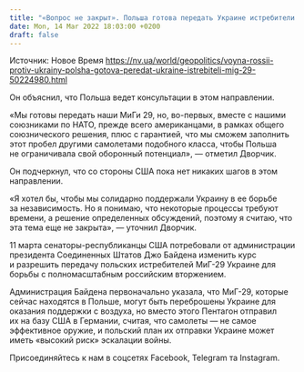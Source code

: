 ```yaml
---
title: "«Вопрос не закрыт». Польша готова передать Украине истребители МиГ-29, но ждут ответа от США"
date: Mon, 14 Mar 2022 18:03:00 +0200
draft: false
---
```

Источник: Новое Время https://nv.ua/world/geopolitics/voyna-rossii-protiv-ukrainy-polsha-gotova-peredat-ukraine-istrebiteli-mig-29-50224980.html


 Он объяснил, что Польша ведет консультации в этом направлении.

«Мы готовы передать наши МиГи 29, но, во-первых, вместе с нашими союзниками по НАТО, прежде всего американцами, в рамках общего союзнического решения, плюс с гарантией, что мы сможем заполнить этот пробел другими самолетами подобного класса, чтобы Польша не ограничивала свой оборонный потенциал», — отметил Дворчик.

Он подчеркнул, что со стороны США пока нет никаких шагов в этом направлении.

«Я хотел бы, чтобы мы солидарно поддержали Украину в ее борьбе за независимость. Но я понимаю, что некоторые процессы требуют времени, а решение определенных обсуждений, поэтому я считаю, что эта тема еще не закрыта», — уточнил Дворчик.

11 марта сенаторы-республиканцы США потребовали от администрации президента Соединенных Штатов Джо Байдена изменить курс и разрешить передачу польских истребителей МиГ-29 Украине для борьбы с полномасштабным российским вторжением.

Администрация Байдена первоначально указала, что МиГ-29, которые сейчас находятся в Польше, могут быть переброшены Украине для оказания поддержки с воздуха, но вместо этого Пентагон отправил их на базу США в Германии, считая, что самолеты — не самое эффективное оружие, и польский план их отправки Украине может иметь «высокий риск» эскалации войны.

Присоединяйтесь к нам в соцсетях Facebook, Telegram та Instagram.
